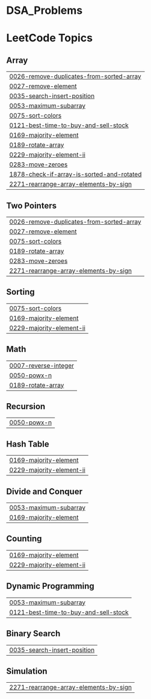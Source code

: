 # DSA_Problems
<!---LeetCode Topics Start-->
# LeetCode Topics
## Array
|  |
| ------- |
| [0026-remove-duplicates-from-sorted-array](https://github.com/dhruvXcode247/DSA_Problems/tree/master/0026-remove-duplicates-from-sorted-array) |
| [0027-remove-element](https://github.com/dhruvXcode247/DSA_Problems/tree/master/0027-remove-element) |
| [0035-search-insert-position](https://github.com/dhruvXcode247/DSA_Problems/tree/master/0035-search-insert-position) |
| [0053-maximum-subarray](https://github.com/dhruvXcode247/DSA_Problems/tree/master/0053-maximum-subarray) |
| [0075-sort-colors](https://github.com/dhruvXcode247/DSA_Problems/tree/master/0075-sort-colors) |
| [0121-best-time-to-buy-and-sell-stock](https://github.com/dhruvXcode247/DSA_Problems/tree/master/0121-best-time-to-buy-and-sell-stock) |
| [0169-majority-element](https://github.com/dhruvXcode247/DSA_Problems/tree/master/0169-majority-element) |
| [0189-rotate-array](https://github.com/dhruvXcode247/DSA_Problems/tree/master/0189-rotate-array) |
| [0229-majority-element-ii](https://github.com/dhruvXcode247/DSA_Problems/tree/master/0229-majority-element-ii) |
| [0283-move-zeroes](https://github.com/dhruvXcode247/DSA_Problems/tree/master/0283-move-zeroes) |
| [1878-check-if-array-is-sorted-and-rotated](https://github.com/dhruvXcode247/DSA_Problems/tree/master/1878-check-if-array-is-sorted-and-rotated) |
| [2271-rearrange-array-elements-by-sign](https://github.com/dhruvXcode247/DSA_Problems/tree/master/2271-rearrange-array-elements-by-sign) |
## Two Pointers
|  |
| ------- |
| [0026-remove-duplicates-from-sorted-array](https://github.com/dhruvXcode247/DSA_Problems/tree/master/0026-remove-duplicates-from-sorted-array) |
| [0027-remove-element](https://github.com/dhruvXcode247/DSA_Problems/tree/master/0027-remove-element) |
| [0075-sort-colors](https://github.com/dhruvXcode247/DSA_Problems/tree/master/0075-sort-colors) |
| [0189-rotate-array](https://github.com/dhruvXcode247/DSA_Problems/tree/master/0189-rotate-array) |
| [0283-move-zeroes](https://github.com/dhruvXcode247/DSA_Problems/tree/master/0283-move-zeroes) |
| [2271-rearrange-array-elements-by-sign](https://github.com/dhruvXcode247/DSA_Problems/tree/master/2271-rearrange-array-elements-by-sign) |
## Sorting
|  |
| ------- |
| [0075-sort-colors](https://github.com/dhruvXcode247/DSA_Problems/tree/master/0075-sort-colors) |
| [0169-majority-element](https://github.com/dhruvXcode247/DSA_Problems/tree/master/0169-majority-element) |
| [0229-majority-element-ii](https://github.com/dhruvXcode247/DSA_Problems/tree/master/0229-majority-element-ii) |
## Math
|  |
| ------- |
| [0007-reverse-integer](https://github.com/dhruvXcode247/DSA_Problems/tree/master/0007-reverse-integer) |
| [0050-powx-n](https://github.com/dhruvXcode247/DSA_Problems/tree/master/0050-powx-n) |
| [0189-rotate-array](https://github.com/dhruvXcode247/DSA_Problems/tree/master/0189-rotate-array) |
## Recursion
|  |
| ------- |
| [0050-powx-n](https://github.com/dhruvXcode247/DSA_Problems/tree/master/0050-powx-n) |
## Hash Table
|  |
| ------- |
| [0169-majority-element](https://github.com/dhruvXcode247/DSA_Problems/tree/master/0169-majority-element) |
| [0229-majority-element-ii](https://github.com/dhruvXcode247/DSA_Problems/tree/master/0229-majority-element-ii) |
## Divide and Conquer
|  |
| ------- |
| [0053-maximum-subarray](https://github.com/dhruvXcode247/DSA_Problems/tree/master/0053-maximum-subarray) |
| [0169-majority-element](https://github.com/dhruvXcode247/DSA_Problems/tree/master/0169-majority-element) |
## Counting
|  |
| ------- |
| [0169-majority-element](https://github.com/dhruvXcode247/DSA_Problems/tree/master/0169-majority-element) |
| [0229-majority-element-ii](https://github.com/dhruvXcode247/DSA_Problems/tree/master/0229-majority-element-ii) |
## Dynamic Programming
|  |
| ------- |
| [0053-maximum-subarray](https://github.com/dhruvXcode247/DSA_Problems/tree/master/0053-maximum-subarray) |
| [0121-best-time-to-buy-and-sell-stock](https://github.com/dhruvXcode247/DSA_Problems/tree/master/0121-best-time-to-buy-and-sell-stock) |
## Binary Search
|  |
| ------- |
| [0035-search-insert-position](https://github.com/dhruvXcode247/DSA_Problems/tree/master/0035-search-insert-position) |
## Simulation
|  |
| ------- |
| [2271-rearrange-array-elements-by-sign](https://github.com/dhruvXcode247/DSA_Problems/tree/master/2271-rearrange-array-elements-by-sign) |
<!---LeetCode Topics End-->